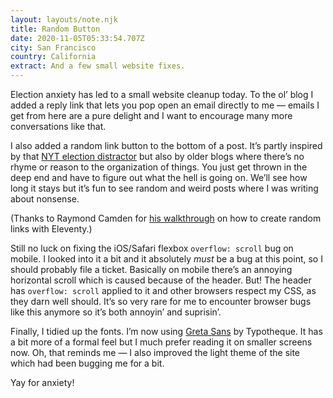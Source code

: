 ```yaml
---
layout: layouts/note.njk
title: Random Button
date: 2020-11-05T05:33:54.707Z
city: San Francisco
country: California
extract: And a few small website fixes.
---
```


Election anxiety has led to a small website cleanup today. To the ol’ blog I added a reply link that lets you pop open an email directly to me — emails I get from here are a pure delight and I want to encourage many more conversations like that.

I also added a random link button to the bottom of a post. It’s partly inspired by that [NYT election distractor](https://www.nytimes.com/interactive/2020/10/30/style/election-stress-relief.html) but also by older blogs where there’s no rhyme or reason to the organization of things. You just get thrown in the deep end and have to figure out what the hell is going on. We’ll see how long it stays but it’s fun to see random and weird posts where I was writing about nonsense.

(Thanks to Raymond Camden for [his walkthrough](https://www.raymondcamden.com/2020/10/26/selecting-random-posts-in-eleventy) on how to create random links with Eleventy.)

Still no luck on fixing the iOS/Safari flexbox `overflow: scroll` bug on mobile. I looked into it a bit and it absolutely _must_ be a bug at this point, so I should probably file a ticket. Basically on mobile there’s an annoying horizontal scroll which is caused because of the header. But! The header has `overflow: scroll` applied to it and other browsers respect my CSS, as they darn well should. It’s so very rare for me to encounter browser bugs like this anymore so it’s both annoyin’ and suprisin’.

Finally, I tidied up the fonts. I’m now using [Greta Sans](https://www.typotheque.com/fonts/greta_sans) by Typotheque. It has a bit more of a formal feel but I much prefer reading it on smaller screens now. Oh, that reminds me — I also improved the light theme of the site which had been bugging me for a bit.

Yay for anxiety!
